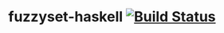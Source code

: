 # fuzzyset-haskell [![Build Status](https://img.shields.io/travis/laserpants/fuzzyset-haskell/master.svg?style=flat)](https://travis-ci.org/laserpants/fuzzyset-haskell)
